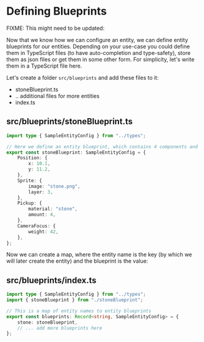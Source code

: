 # Defining Blueprints

FIXME: This might need to be updated:

Now that we know how we can configure an entity, we can define entity blueprints for our entities.
Depending on your use-case you could define them in TypeScript files (to have auto-completion and type-safety),
store them as json files or get them in some other form. For simplicity, let's write them in a TypeScript file here.

Let's create a folder `src/blueprints` and add these files to it:
- stoneBlueprint.ts
- .. additional files for more entities
- index.ts

## src/blueprints/stoneBlueprint.ts
```typescript
import type { SampleEntityConfig } from "../types";

// Here we define an entity blueprint, which contains 4 components and their default values
export const stoneBlueprint: SampleEntityConfig = {
    Position: {
        x: 10.1,
        y: 11.2,
    },
    Sprite: {
        image: "stone.png",
        layer: 3,
    },
    Pickup: {
        material: "stone",
        amount: 4,
    },
    CameraFocus: {
        weight: 42,
    },
};
```

Now we can create a map, where the entity name is the key (by which we will later create the entity) and the blueprint is the value:

## src/blueprints/index.ts
```typescript
import type { SampleEntityConfig } from "../types";
import { stoneBlueprint } from "./stoneBlueprint";

// This is a map of entity names to entity blueprints
export const blueprints: Record<string, SampleEntityConfig> = {
    stone: stoneBlueprint,
    // ... add more blueprints here
};
```
